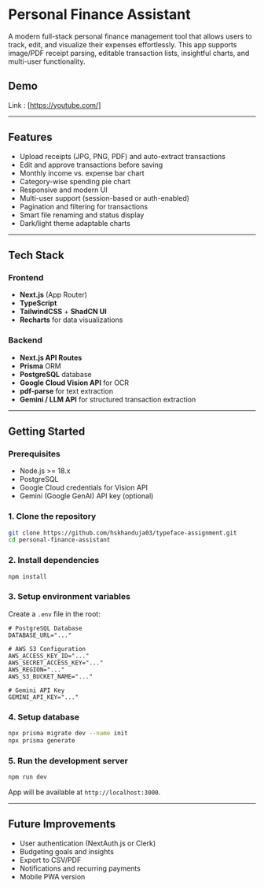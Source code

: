 # Personal Finance Assistant

A modern full-stack personal finance management tool that allows users to track, edit, and visualize their expenses effortlessly. This app supports image/PDF receipt parsing, editable transaction lists, insightful charts, and multi-user functionality.

##  Demo

Link : [https://youtube.com/]

---

## Features

- Upload receipts (JPG, PNG, PDF) and auto-extract transactions
- Edit and approve transactions before saving
- Monthly income vs. expense bar chart
- Category-wise spending pie chart
- Responsive and modern UI
- Multi-user support (session-based or auth-enabled)
- Pagination and filtering for transactions
- Smart file renaming and status display
- Dark/light theme adaptable charts

---

## Tech Stack

### Frontend
- **Next.js** (App Router)
- **TypeScript**
- **TailwindCSS** + **ShadCN UI**
- **Recharts** for data visualizations

### Backend
- **Next.js API Routes**
- **Prisma** ORM
- **PostgreSQL** database
- **Google Cloud Vision API** for OCR
- **pdf-parse** for text extraction
- **Gemini / LLM API** for structured transaction extraction


---

## Getting Started

### Prerequisites

- Node.js >= 18.x
- PostgreSQL
- Google Cloud credentials for Vision API
- Gemini (Google GenAI) API key (optional)

### 1. Clone the repository

```bash
git clone https://github.com/hskhanduja03/typeface-assignment.git
cd personal-finance-assistant
```

### 2. Install dependencies

```bash
npm install
```

### 3. Setup environment variables

Create a `.env` file in the root:

```env
# PostgreSQL Database
DATABASE_URL="..."

# AWS S3 Configuration
AWS_ACCESS_KEY_ID="..."
AWS_SECRET_ACCESS_KEY="..."
AWS_REGION="..."
AWS_S3_BUCKET_NAME="..."

# Gemini API Key
GEMINI_API_KEY="..."
```

### 4. Setup database

```bash
npx prisma migrate dev --name init
npx prisma generate
```

### 5. Run the development server

```bash
npm run dev
```

App will be available at `http://localhost:3000`.

---

## Future Improvements

- User authentication (NextAuth.js or Clerk)
- Budgeting goals and insights
- Export to CSV/PDF
- Notifications and recurring payments
- Mobile PWA version

